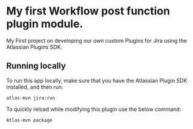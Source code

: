 # My first Workflow post function plugin module. 

My First project on developing our own custom Plugins for Jira using the Atlassian Plugins SDK. 

## Running locally

To run this app locally, make sure that you have the Atlassian Plugin SDK installed, and then run:

    atlas-mvn jira:run

[1]: https://developer.atlassian.com/display/JIRADEV/Custom+Fields+in+JIRA

To quickly reload while modifying this plugin use the below command:  

    Atlas-mvn package

